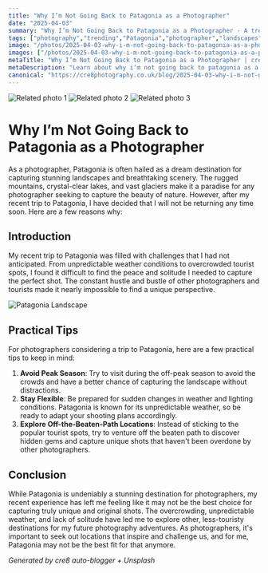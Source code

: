 ```yaml
---
title: "Why I’m Not Going Back to Patagonia as a Photographer"
date: "2025-04-03"
summary: "Why I’m Not Going Back to Patagonia as a Photographer - A trending topic in photography."
tags: ["photography","trending","Patagonia","photographer","landscapes","tourists","off-peak season","weather conditions","unique shots","solitude","tourist spots"]
image: "/photos/2025-04-03-why-i-m-not-going-back-to-patagonia-as-a-photographer-1.jpg"
images: ["/photos/2025-04-03-why-i-m-not-going-back-to-patagonia-as-a-photographer-1.jpg","/photos/2025-04-03-why-i-m-not-going-back-to-patagonia-as-a-photographer-2.jpg","/photos/2025-04-03-why-i-m-not-going-back-to-patagonia-as-a-photographer-3.jpg"]
metaTitle: "Why I’m Not Going Back to Patagonia as a Photographer | cre8 Photography"
metaDescription: "Learn about why i’m not going back to patagonia as a photographer in photography with practical tips and insights."
canonical: "https://cre8photography.co.uk/blog/2025-04-03-why-i-m-not-going-back-to-patagonia-as-a-photographer"
---
```



<div class="grid grid-cols-1 sm:grid-cols-2 md:grid-cols-3 gap-4">
  <img src="/photos/2025-04-03-why-i-m-not-going-back-to-patagonia-as-a-photographer-1.jpg" alt="Related photo 1" class="w-full rounded-lg" />
<img src="/photos/2025-04-03-why-i-m-not-going-back-to-patagonia-as-a-photographer-2.jpg" alt="Related photo 2" class="w-full rounded-lg" />
<img src="/photos/2025-04-03-why-i-m-not-going-back-to-patagonia-as-a-photographer-3.jpg" alt="Related photo 3" class="w-full rounded-lg" />
</div>


# Why I’m Not Going Back to Patagonia as a Photographer

As a photographer, Patagonia is often hailed as a dream destination for capturing stunning landscapes and breathtaking scenery. The rugged mountains, crystal-clear lakes, and vast glaciers make it a paradise for any photographer seeking to capture the beauty of nature. However, after my recent trip to Patagonia, I have decided that I will not be returning any time soon. Here are a few reasons why:

## Introduction

My recent trip to Patagonia was filled with challenges that I had not anticipated. From unpredictable weather conditions to overcrowded tourist spots, I found it difficult to find the peace and solitude I needed to capture the perfect shot. The constant hustle and bustle of other photographers and tourists made it nearly impossible to find a unique perspective.

![Patagonia Landscape](/path/to/image)

## Practical Tips

For photographers considering a trip to Patagonia, here are a few practical tips to keep in mind:

1. **Avoid Peak Season**: Try to visit during the off-peak season to avoid the crowds and have a better chance of capturing the landscape without distractions.
2. **Stay Flexible**: Be prepared for sudden changes in weather and lighting conditions. Patagonia is known for its unpredictable weather, so be ready to adapt your shooting plans accordingly.
3. **Explore Off-the-Beaten-Path Locations**: Instead of sticking to the popular tourist spots, try to venture off the beaten path to discover hidden gems and capture unique shots that haven't been overdone by other photographers.

## Conclusion

While Patagonia is undeniably a stunning destination for photographers, my recent experience has left me feeling like it may not be the best choice for capturing truly unique and original shots. The overcrowding, unpredictable weather, and lack of solitude have led me to explore other, less-touristy destinations for my future photography adventures. As photographers, it's important to seek out locations that inspire and challenge us, and for me, Patagonia may not be the best fit for that anymore.

*Generated by cre8 auto-blogger + Unsplash*
